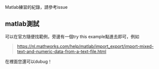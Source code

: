 Matlab練習的紀錄，請參考issue

## matlab測試

可以在官方隨便找範例，旁邊有一個try this example點進去即可，例如
> https://nl.mathworks.com/help/matlab/import_export/import-mixed-text-and-numeric-data-from-a-text-file.html

在裡面您還可以dubug！
